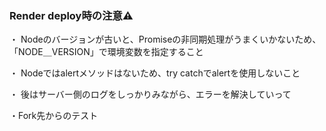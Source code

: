 ### Render deploy時の注意⚠️

・ Nodeのバージョンが古いと、Promiseの非同期処理がうまくいかないため、「NODE＿VERSION」で環境変数を指定すること

・ Nodeではalertメソッドはないため、try catchでalertを使用しないこと

・ 後はサーバー側のログをしっかりみながら、エラーを解決していって

・Fork先からのテスト
